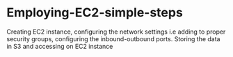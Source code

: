 # Employing-EC2-simple-steps
Creating EC2 instance, configuring the network settings i.e adding to proper security groups, configuring the inbound-outbound ports. Storing the data in S3 and accessing on EC2 instance
